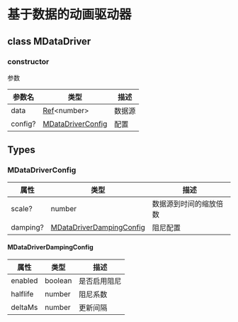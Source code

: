 # 基于数据的动画驱动器

## class MDataDriver

### constructor

参数

| 参数名 | 类型 | 描述 |
| --- | --- | --- |
| data | [Ref](/api/reactive.html#ref-lt-t-gt-1)&lt;number&gt; | 数据源 |
| config? | [MDataDriverConfig](#mdatadriverconfig) | 配置 |


## Types

### MDataDriverConfig

| 属性 | 类型 | 描述 |
| --- | --- | --- |
| scale? | number | 数据源到时间的缩放倍数 |
| damping? | [MDataDriverDampingConfig](#mdatadriverdampingconfig) | 阻尼配置 |

#### MDataDriverDampingConfig

| 属性 | 类型 | 描述 |
| --- | --- | --- |
| enabled | boolean | 是否启用阻尼 |
| halflife | number | 阻尼系数 |
| deltaMs | number | 更新间隔 |